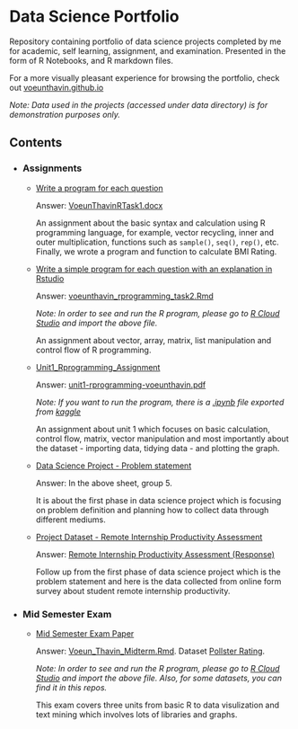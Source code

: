# Data Science Portfolio
Repository containing portfolio of data science projects completed by me for academic, self learning, assignment, and examination. Presented in the form of R Notebooks, and R markdown files.

For a more visually pleasant experience for browsing the portfolio, check out [voeunthavin.github.io](https://voeunthavin.github.io/)

_Note: Data used in the projects (accessed under data directory) is for demonstration purposes only._

## Contents

- ### Assignments
  - [Write a program for each question](https://docs.google.com/document/d/1L-nab6y6Cjq__uduHgdPIfyARDo6GH-GHoH4fo2T0Vw/edit)

    Answer:
    [VoeunThavinRTask1.docx](https://drive.google.com/file/d/1R79YX650WKXCQ18yBDNibG07Eg8iDB_c/view)

    An assignment about the basic syntax and calculation using R programming language, for example, vector recycling, inner and outer multiplication, functions such as `sample()`, `seq()`, `rep()`, etc. Finally, we wrote a program and function to calculate BMI Rating.

  - [Write a simple program for each question with an explanation in Rstudio](https://drive.google.com/open?id=1xF8goa-m39lznHUNFtPYJNr_v5Gr-LM5&authuser=1)
    
    Answer:
    [voeunthavin_rprogramming_task2.Rmd](https://drive.google.com/file/d/1NNGZ6xje9t_Fv0uGxb26nlCflqTJFnHW/view)
    
    _Note: In order to see and run the R program, please go to [R Cloud Studio](https://rstudio.cloud) and import the above file._
    
    An assignment about vector, array, matrix, list manipulation and control flow of R programming.
    
  - [Unit1_Rprogramming_Assignment](https://drive.google.com/open?id=1c5KNcTtnc_7TssIE0K5zUJqgObTuBBJ_&authuser=1)
    
    Answer: 
    [unit1-rprogramming-voeunthavin.pdf](https://drive.google.com/file/d/1HjvC8LPLAspBVpStD301lIok5l2k6k9w/view)
    
    _Note: If you want to run the program, there is a [.ipynb](https://drive.google.com/open?id=19plnCH17DZiwkN1cK0harj-3takGcisO&authuser=1) file exported from [kaggle](kaggle.com)_
    
    An assignment about unit 1 which focuses on basic calculation, control flow, matrix, vector manipulation and most importantly about the dataset - importing data, tidying data - and plotting the graph.
    
  - [Data Science Project - Problem statement](https://docs.google.com/spreadsheets/d/12jOar3kAF1BmyvHqDpskGhs7OSe1wUcQfjkpEN_iOqg/edit#gid=0)
    
    Answer: In the above sheet, group 5.
    
    It is about the first phase in data science project which is focusing on problem definition and planning how to collect data through different mediums.
    
  - [Project Dataset - Remote Internship Productivity Assessment](https://docs.google.com/forms/d/e/1FAIpQLSdQtvhdUyCho6bKMbn38nEnbgRMW7NjSSoHE8IaQ0z82HFbJA/viewform)
  
    Answer: [Remote Internship Productivity Assessment (Response)](https://docs.google.com/spreadsheets/d/1HZgpHNWh6VOCgT6kOP7KreFa7o-06_H0ONGHoQn3E34/edit?usp=sharing)
    
    Follow up from the first phase of data science project which is the problem statement and here is the data collected from online form survey about student remote internship productivity.
    
- ### Mid Semester Exam
  - [Mid Semester Exam Paper](https://drive.google.com/file/d/1XkJ4aBsOX-XbTRq8D3I2iTxDFL-ClHAX/view)
  
    Answer: [Voeun_Thavin_Midterm.Rmd](https://drive.google.com/file/d/1r4o0qAuNqbLx-YoDgQY79AnuwspwwdNf/view). Dataset [Pollster Rating](https://github.com/fivethirtyeight/data/blob/master/pollster-ratings/pollster-ratings.csv).
    
    _Note: In order to see and run the R program, please go to [R Cloud Studio](https://rstudio.cloud) and import the above file. Also, for some datasets, you can find it in this repos._
    
    This exam covers three units from basic R to data visulization and text mining which involves lots of libraries and graphs.
